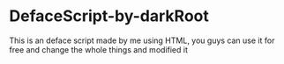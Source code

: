 # DefaceScript-by-darkRoot
This is an deface script made by me using HTML, you guys can use it for free and change the whole things and modified it
